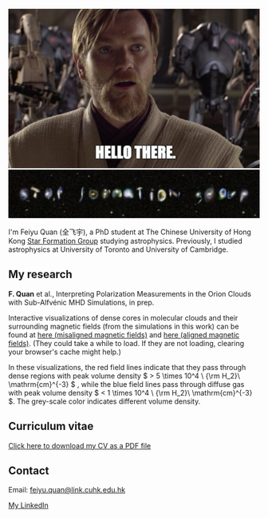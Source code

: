 ![image info](assets/images/Obiwan.jpg)
![image info](assets/images/SFG.png)

I'm Feiyu Quan (全飞宇), a PhD student at The Chinese University of Hong Kong [Star Formation Group](https://www.phy.cuhk.edu.hk/sfg/) studying astrophysics. Previously, I studied astrophysics at University of Toronto and University of Cambridge.

## My research

**F. Quan** et al., Interpreting Polarization Measurements in the Orion Clouds with Sub-Alfvénic MHD Simulations, in prep.

Interactive visualizations of dense cores in molecular clouds and their surrounding magnetic fields (from the simulations in this work) can be found at [here (misaligned magnetic fields)](https://www.phy.cuhk.edu.hk/sfg/Feiyu/clump2.html) and [here (aligned magnetic fields)](https://www.phy.cuhk.edu.hk/sfg/Feiyu/clump4_new.html). (They could take a while to load. If they are not loading, clearing your browser's cache might help.)

In these visualizations, the red field lines indicate that they pass through dense regions with peak volume density $ > 5 \times 10^4 \ {\rm H_2}\ \mathrm{cm}^{-3} $ , while the blue field lines pass through diffuse gas with peak volume density $ < 1 \times 10^4 \ {\rm H_2}\ \mathrm{cm}^{-3} $. The grey-scale color indicates different volume density.

## Curriculum vitae

[Click here to download my CV as a PDF file](CV.pdf)

## Contact

Email: <feiyu.quan@link.cuhk.edu.hk>  

[My LinkedIn](https://www.linkedin.com/in/feiyu-quan-158002190/)
